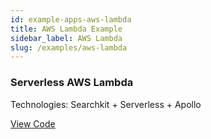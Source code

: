 ```yaml
---
id: example-apps-aws-lambda
title: AWS Lambda Example
sidebar_label: AWS Lambda
slug: /examples/aws-lambda
---
```


### Serverless AWS Lambda
Technologies: Searchkit + Serverless + Apollo

[View Code](https://github.com/searchkit/searchkit/tree/next/examples/aws-lambda)
